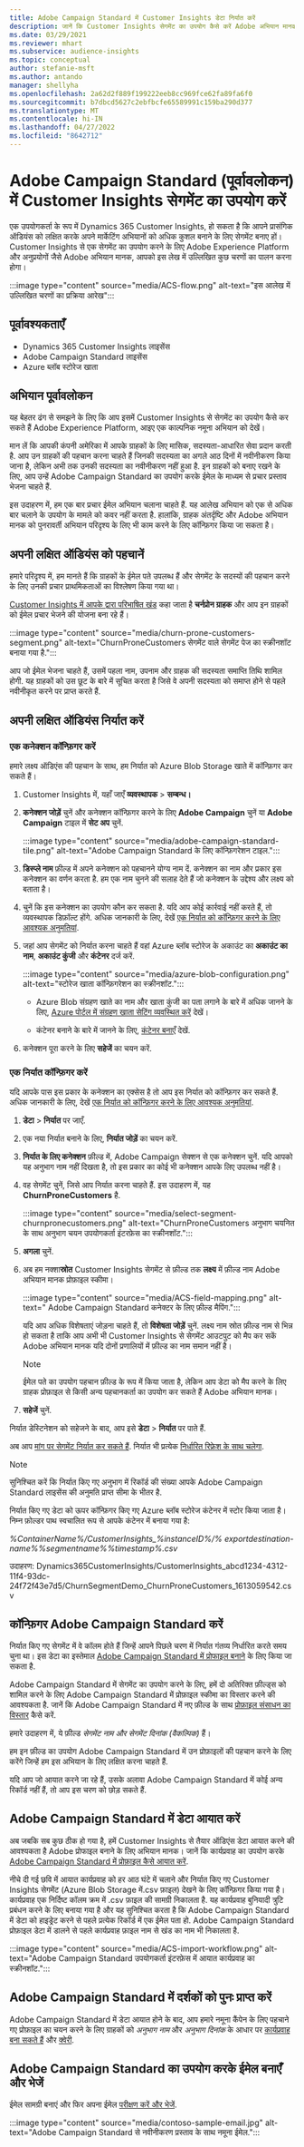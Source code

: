 ```yaml
---
title: Adobe Campaign Standard में Customer Insights डेटा निर्यात करें
description: जानें कि Customer Insights सेगमेंट का उपयोग कैसे करें Adobe अभियान मानक।
ms.date: 03/29/2021
ms.reviewer: mhart
ms.subservice: audience-insights
ms.topic: conceptual
author: stefanie-msft
ms.author: antando
manager: shellyha
ms.openlocfilehash: 2a62d2f889f199222eeb8cc969fce62fa89fa6f0
ms.sourcegitcommit: b7dbcd5627c2ebfbcfe65589991c159ba290d377
ms.translationtype: MT
ms.contentlocale: hi-IN
ms.lasthandoff: 04/27/2022
ms.locfileid: "8642712"
---
```

# <a name="use-customer-insights-segments-in-adobe-campaign-standard-preview"></a>Adobe Campaign Standard (पूर्वावलोकन) में Customer Insights सेगमेंट का उपयोग करें

एक उपयोगकर्ता के रूप में Dynamics 365 Customer Insights, हो सकता है कि आपने प्रासंगिक ऑडियंस को लक्षित करके अपने मार्केटिंग अभियानों को अधिक कुशल बनाने के लिए सेगमेंट बनाए हों। Customer Insights से एक सेगमेंट का उपयोग करने के लिए Adobe Experience Platform और अनुप्रयोगों जैसे Adobe अभियान मानक, आपको इस लेख में उल्लिखित कुछ चरणों का पालन करना होगा।

:::image type="content" source="media/ACS-flow.png" alt-text="इस आलेख में उल्लिखित चरणों का प्रक्रिया आरेख":::

## <a name="prerequisites"></a>पूर्वावश्यकताएँ

-   Dynamics 365 Customer Insights लाइसेंस
-   Adobe Campaign Standard लाइसेंस
-   Azure ब्लॉब स्टोरेज खाता

## <a name="campaign-overview"></a>अभियान पूर्वावलोकन

यह बेहतर ढंग से समझने के लिए कि आप इसमें Customer Insights से सेगमेंट का उपयोग कैसे कर सकते हैं Adobe Experience Platform, आइए एक काल्पनिक नमूना अभियान को देखें।

मान लें कि आपकी कंपनी अमेरिका में आपके ग्राहकों के लिए मासिक, सदस्यता-आधारित सेवा प्रदान करती है. आप उन ग्राहकों की पहचान करना चाहते हैं जिनकी सदस्यता का अगले आठ दिनों में नवीनीकरण किया जाना है, लेकिन अभी तक उनकी सदस्यता का नवीनीकरण नहीं हुआ है. इन ग्राहकों को बनाए रखने के लिए, आप उन्हें Adobe Campaign Standard का उपयोग करके ईमेल के माध्यम से प्रचार प्रस्ताव भेजना चाहते हैं.

इस उदाहरण में, हम एक बार प्रचार ईमेल अभियान चलाना चाहते हैं. यह आलेख अभियान को एक से अधिक बार चलाने के उपयोग के मामले को कवर नहीं करता है. हालांकि, ग्राहक अंतर्दृष्टि और Adobe अभियान मानक को पुनरावर्ती अभियान परिदृश्य के लिए भी काम करने के लिए कॉन्फ़िगर किया जा सकता है।

## <a name="identify-your-target-audience"></a>अपनी लक्षित ऑडियंस को पहचानें

हमारे परिदृश्य में, हम मानते हैं कि ग्राहकों के ईमेल पते उपलब्ध हैं और सेगमेंट के सदस्यों की पहचान करने के लिए उनकी प्रचार प्राथमिकताओं का विश्लेषण किया गया था।

[Customer Insights में आपके द्वारा परिभाषित खंड](segments.md) कहा जाता है **चर्नप्रोन ग्राहक** और आप इन ग्राहकों को ईमेल प्रचार भेजने की योजना बना रहे हैं।

:::image type="content" source="media/churn-prone-customers-segment.png" alt-text="ChurnProneCustomers सेगमेंट वाले सेगमेंट पेज का स्क्रीनशॉट बनाया गया है.":::

आप जो ईमेल भेजना चाहते हैं, उसमें पहला नाम, उपनाम और ग्राहक की सदस्यता समाप्ति तिथि शामिल होगी. यह ग्राहकों को उस छूट के बारे में सूचित करता है जिसे वे अपनी सदस्यता को समाप्त होने से पहले नवीनीकृत करने पर प्राप्त करते हैं.

## <a name="export-your-target-audience"></a>अपनी लक्षित ऑडियंस निर्यात करें

### <a name="configure-a-connection"></a>एक कनेक्शन कॉन्फ़िगर करें

हमारे लक्ष्य ऑडिएंस की पहचान के साथ, हम निर्यात को Azure Blob Storage खाते में कॉन्फ़िगर कर सकते हैं।

1. Customer Insights में, यहाँ जाएँ **व्यवस्थापक** > **सम्बन्ध।**

1. **कनेक्शन जोड़ें** चुनें और कनेक्शन कॉन्फ़िगर करने के लिए **Adobe Campaign** चुनें या **Adobe Campaign** टाइल में **सेट अप** चुनें.

   :::image type="content" source="media/adobe-campaign-standard-tile.png" alt-text="Adobe Campaign Standard के लिए कॉन्फ़िगरेशन टाइल.":::

1. **डिस्प्ले नाम** फ़ील्ड में अपने कनेक्शन को पहचानने योग्य नाम दें. कनेक्शन का नाम और प्रकार इस कनेक्शन का वर्णन करता है. हम एक नाम चुनने की सलाह देते हैं जो कनेक्शन के उद्देश्य और लक्ष्य को बताता है।

1. चुनें कि इस कनेक्शन का उपयोग कौन कर सकता है. यदि आप कोई कार्रवाई नहीं करते हैं, तो व्यवस्थापक डिफ़ॉल्ट होंगे. अधिक जानकारी के लिए, देखें [एक निर्यात को कॉन्फ़िगर करने के लिए आवश्यक अनुमतियां](export-destinations.md#set-up-a-new-export).

1. जहां आप सेगमेंट को निर्यात करना चाहते हैं वहां Azure ब्लॉब स्टोरेज के अकाउंट का **अकाउंट का नाम**, **अकाउंट कुंजी** और **कंटेनर** दर्ज करें.  
      
   :::image type="content" source="media/azure-blob-configuration.png" alt-text="स्टोरेज खाता कॉन्फ़िगरेशन का स्क्रीनशॉट."::: 

   - Azure Blob संग्रहण खाते का नाम और खाता कुंजी का पता लगाने के बारे में अधिक जानने के लिए, [Azure पोर्टल में संग्रहण खाता सेटिंग व्यवस्थित करें](/azure/storage/common/storage-account-manage) देखें।

   - कंटेनर बनाने के बारे में जानने के लिए, [कंटेनर बनाएँ](/azure/storage/blobs/storage-quickstart-blobs-portal#create-a-container) देखें.

1. कनेक्शन पूरा करने के लिए **सहेजें** का चयन करें.

### <a name="configure-an-export"></a>एक निर्यात कॉन्फ़िगर करें

यदि आपके पास इस प्रकार के कनेक्शन का एक्सेस है तो आप इस निर्यात को कॉन्फ़िगर कर सकते हैं. अधिक जानकारी के लिए, देखें [एक निर्यात को कॉन्फ़िगर करने के लिए आवश्यक अनुमतियां](export-destinations.md#set-up-a-new-export).

1. **डेटा** > **निर्यात** पर जाएँ.

1. एक नया निर्यात बनाने के लिए, **निर्यात जोड़ें** का चयन करें.

1. **निर्यात के लिए कनेक्शन** फ़ील्ड में, Adobe Campaign सेक्शन से एक कनेक्शन चुनें. यदि आपको यह अनुभाग नाम नहीं दिखता है, तो इस प्रकार का कोई भी कनेक्शन आपके लिए उपलब्ध नहीं है।

1. वह सेगमेंट चुनें, जिसे आप निर्यात करना चाहते हैं. इस उदाहरण में, यह **ChurnProneCustomers** है.

   :::image type="content" source="media/select-segment-churnpronecustomers.png" alt-text="ChurnProneCustomers अनुभाग चयनित के साथ अनुभाग चयन उपयोगकर्ता इंटरफ़ेस का स्क्रीनशॉट.":::

1. **अगला** चुनें.

1. अब हम नक्शा**स्रोत** Customer Insights सेगमेंट से फ़ील्ड तक **लक्ष्य** में फ़ील्ड नाम Adobe अभियान मानक प्रोफ़ाइल स्कीमा।

   :::image type="content" source="media/ACS-field-mapping.png" alt-text=" Adobe Campaign Standard कनेक्टर के लिए फ़ील्ड मैपिंग.":::

   यदि आप अधिक विशेषताएं जोड़ना चाहते हैं, तो **विशेषता जोड़ें** चुनें. लक्ष्य नाम स्रोत फ़ील्ड नाम से भिन्न हो सकता है ताकि आप अभी भी Customer Insights से सेगमेंट आउटपुट को मैप कर सकें Adobe अभियान मानक यदि दोनों प्रणालियों में फ़ील्ड का नाम समान नहीं है।

   > [!NOTE]
   > ईमेल पते का उपयोग पहचान फ़ील्ड के रूप में किया जाता है, लेकिन आप डेटा को मैप करने के लिए ग्राहक प्रोफ़ाइल से किसी अन्य पहचानकर्ता का उपयोग कर सकते हैं Adobe अभियान मानक।

1. **सहेजें** चुनें.

निर्यात डेस्टिनेशन को सहेजने के बाद, आप इसे **डेटा** > **निर्यात** पर पाते हैं.

अब आप [मांग पर सेगमेंट निर्यात कर सकते हैं](export-destinations.md#run-exports-on-demand). निर्यात भी प्रत्येक [निर्धारित रिफ्रेश के साथ चलेगा](system.md).

> [!NOTE]
> सुनिश्चित करें कि निर्यात किए गए अनुभाग में रिकॉर्ड की संख्या आपके Adobe Campaign Standard लाइसेंस की अनुमति प्राप्त सीमा के भीतर है.

निर्यात किए गए डेटा को ऊपर कॉन्फ़िगर किए गए Azure ब्लॉब स्टोरेज कंटेनर में स्टोर किया जाता है। निम्न फ़ोल्डर पाथ स्वचालित रूप से आपके कंटेनर में बनाया गया है:

*%ContainerName%/CustomerInsights_%instanceID%/% exportdestination-name%_%segmentname%_%timestamp%.csv*

उदाहरण: Dynamics365CustomerInsights/CustomerInsights_abcd1234-4312-11f4-93dc-24f72f43e7d5/ChurnSegmentDemo_ChurnProneCustomers_1613059542.csv

## <a name="configure-adobe-campaign-standard"></a>कॉन्फ़िगर Adobe Campaign Standard करें

निर्यात किए गए सेगमेंट में वे कॉलम होते हैं जिन्हें आपने पिछले चरण में निर्यात गंतव्य निर्धारित करते समय चुना था। इस डेटा का इस्तेमाल [Adobe Campaign Standard में प्रोफाइल बनाने](https://experienceleague.adobe.com/docs/campaign-standard/using/profiles-and-audiences/managing-profiles/about-profiles.html#managing-profiles) के लिए किया जा सकता है.

Adobe Campaign Standard में सेगमेंट का उपयोग करने के लिए, हमें दो अतिरिक्त फ़ील्ड्स को शामिल करने के लिए Adobe Campaign Standard में प्रोफ़ाइल स्कीमा का विस्तार करने की आवश्यकता है. जानें कि Adobe Campaign Standard में नए फ़ील्ड के साथ [प्रोफ़ाइल संसाधन का विस्तार](https://experienceleague.adobe.com/docs/campaign-standard/using/developing/use-cases--extending-resources/extending-the-profile-resource-with-a-new-field.html#developing) कैसे करें.

हमारे उदाहरण में, ये फ़ील्ड *सेगमेंट नाम और सेगमेंट दिनांक (वैकल्पिक)* हैं।

हम इन फ़ील्ड का उपयोग Adobe Campaign Standard में उन प्रोफ़ाइलों की पहचान करने के लिए करेंगे जिन्हें हम इस अभियान के लिए लक्षित करना चाहते हैं.

यदि आप जो आयात करने जा रहे हैं, उसके अलावा Adobe Campaign Standard में कोई अन्य रिकॉर्ड नहीं हैं, तो आप इस चरण को छोड़ सकते हैं.

## <a name="import-data-into-adobe-campaign-standard"></a>Adobe Campaign Standard में डेटा आयात करें

अब जबकि सब कुछ ठीक हो गया है, हमें Customer Insights से तैयार ऑडिएंस डेटा आयात करने की आवश्यकता है Adobe प्रोफाइल बनाने के लिए अभियान मानक। जानें कि कार्यप्रवाह का उपयोग करके [Adobe Campaign Standard में प्रोफ़ाइल कैसे आयात करें](https://experienceleague.adobe.com/docs/campaign-standard/using/profiles-and-audiences/managing-profiles/creating-profiles.html#profiles-and-audiences).

नीचे दी गई छवि में आयात कार्यप्रवाह को हर आठ घंटे में चलाने और निर्यात किए गए Customer Insights सेगमेंट (Azure Blob Storage में.csv फ़ाइल) देखने के लिए कॉन्फ़िगर किया गया है। कार्यप्रवाह एक निर्दिष्ट कॉलम क्रम में .csv फ़ाइल की सामग्री निकालता है. यह कार्यप्रवाह बुनियादी त्रुटि प्रबंधन करने के लिए बनाया गया है और यह सुनिश्चित करता है कि Adobe Campaign Standard में डेटा को हाइड्रेट करने से पहले प्रत्येक रिकॉर्ड में एक ईमेल पता हो. Adobe Campaign Standard प्रोफ़ाइल डेटा में डालने से पहले कार्यप्रवाह फ़ाइल नाम से खंड का नाम भी निकालता है.

:::image type="content" source="media/ACS-import-workflow.png" alt-text="Adobe Campaign Standard उपयोगकर्ता इंटरफ़ेस में आयात कार्यप्रवाह का स्क्रीनशॉट.":::

## <a name="retrieve-the-audience-in-adobe-campaign-standard"></a>Adobe Campaign Standard में दर्शकों को पुनः प्राप्त करें

Adobe Campaign Standard में डेटा आयात होने के बाद, आप हमारे नमूना कैंपेन के लिए पहचाने गए प्रोफ़ाइल का चयन करने के लिए ग्राहकों को *अनुभाग नाम* और *अनुभाग दिनांक* के आधार पर [कार्यप्रवाह बना सकते हैं](https://experienceleague.adobe.com/docs/campaign-standard/using/managing-processes-and-data/workflow-general-operation/building-a-workflow.html#managing-processes-and-data) और [क्वेरी](https://experienceleague.adobe.com/docs/campaign-standard/using/managing-processes-and-data/targeting-activities/query.html#managing-processes-and-data).

## <a name="create-and-send-the-email-using-adobe-campaign-standard"></a>Adobe Campaign Standard का उपयोग करके ईमेल बनाएँ और भेजें

ईमेल सामग्री बनाएं और फिर अपना ईमेल [परीक्षण करें और भेजें](https://experienceleague.adobe.com/docs/campaign-standard/using/testing-and-sending/get-started-sending-messages.html#preparing-and-testing-messages).

:::image type="content" source="media/contoso-sample-email.jpg" alt-text="Adobe Campaign Standard से नवीनीकरण प्रस्ताव के साथ नमूना ईमेल.":::
